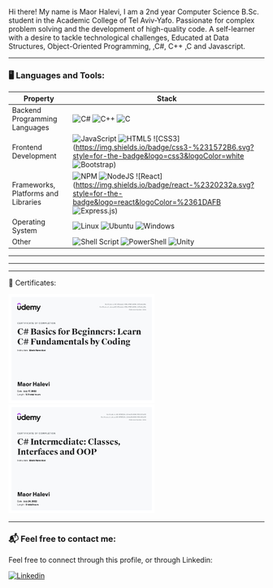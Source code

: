 <p aligment="center">
  
</p>


Hi there!
My name is Maor Halevi, 
I am a 2nd year Computer Science B.Sc. student in the Academic College of Tel Aviv-Yafo.
Passionate for complex problem solving and the development of high-quality code.
A self-learner with a desire to tackle technological challenges,
Educated at Data Structures, Object-Oriented Programming, ,C#, C++ ,C and Javascript.

---


### 🖥️ Languages and Tools:

| Property                     | Stack                                                                                                                                                                                                                                                                                                                                                                                                                                                                                                                                                                                                                                                                                                                                                                          |
| ---------------------------- | ----------------------------------------------------------------------------------------------------------------------------------------------------------------------------------------------------------------------------------------------------------------------------------------------------------------------------------------------------------------------------------------------------------------------------------------------------------------------------------------------------------------------------------------------------------------------------------------------------------------------------------------------------------------------------------------------------------------------------------------------------------------------------- |
| Backend Programming Languages        | ![C#](https://img.shields.io/badge/c%23-%23239120.svg?style=for-the-badge&logo=c-sharp&logoColor=white) ![C++](https://img.shields.io/badge/c++-%2300599C.svg?style=for-the-badge&logo=c%2B%2B&logoColor=white) ![C](https://img.shields.io/badge/C-A8B9CC?logo=C&logoColor=white&style=for-the-badge)                                                                                                                                                       |
| Frontend Development         | ![JavaScript](https://img.shields.io/badge/javascript-%23323330.svg?style=for-the-badge&logo=javascript&logoColor=%23F7DF1E) ![HTML5](https://img.shields.io/badge/html5-%23E34F26.svg?style=for-the-badge&logo=html5&logoColor=white) ![CSS3](https://img.shields.io/badge/css3-%231572B6.svg?style=for-the-badge&logo=css3&logoColor=white ![Bootstrap](https://img.shields.io/badge/bootstrap-%23563D7C.svg?style=for-the-badge&logo=bootstrap&logoColor=white))                                                                                                                                                                                                                                                                                                                                                       |
| Frameworks, Platforms and Libraries        | ![NPM](https://img.shields.io/badge/NPM-%23CB3837.svg?style=for-the-badge&logo=npm&logoColor=white) ![NodeJS](https://img.shields.io/badge/node.js-6DA55F?style=for-the-badge&logo=node.js&logoColor=white) ![React](https://img.shields.io/badge/react-%2320232a.svg?style=for-the-badge&logo=react&logoColor=%2361DAFB ![Express.js](https://img.shields.io/badge/express.js-%23404d59.svg?style=for-the-badge&logo=express&logoColor=%2361DAFB))                                                                                                                                                       |
| Operating System           | ![Linux](https://img.shields.io/badge/Linux-FCC624?style=for-the-badge&logo=linux&logoColor=black) ![Ubuntu](https://img.shields.io/badge/Ubuntu-E95420?style=for-the-badge&logo=ubuntu&logoColor=white) ![Windows](https://img.shields.io/badge/Windows-0078D6?style=for-the-badge&logo=windows&logoColor=white)                                                                                                                                                                                                                                                                                                                                                        |
| Other |         ![Shell Script](https://img.shields.io/badge/shell_script-%23121011.svg?style=for-the-badge&logo=gnu-bash&logoColor=white) ![PowerShell](https://img.shields.io/badge/PowerShell-%235391FE.svg?style=for-the-badge&logo=powershell&logoColor=white) ![Unity](https://img.shields.io/badge/unity-%23000000.svg?style=for-the-badge&logo=unity&logoColor=white)                                                               
---
                  
---




---

🏅 Certificates:

<p aligment="center">
    <img src="imgs/c%23start.jpg" alt="CSharp funddamentals" width="288" height="214"/>&nbsp;
    <img src="imgs/c%23inter.jpg" alt="CSharp Intermediate" width="288" height="214"/>&nbsp;
  </p>
  
---

### 📬 Feel free to contact me:
<p>
     Feel free to connect through this profile, or through Linkedin:
</p>
 <p>
  <a href="https://www.linkedin.com/in/maor-halevi-a12236173/"><img alt="Linkedin" src="https://img.shields.io/badge/linkedin-0077B5?logo=linkedin&logoColor=white&style=for-the-badge" /></a>
 </p>                         
<!--
